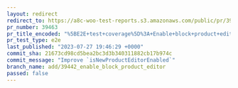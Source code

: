 ```yaml
---
layout: redirect
redirect_to: https://a8c-woo-test-reports.s3.amazonaws.com/public/pr/39463/e2e/index.html
pr_number: 39463
pr_title_encoded: "%5BE2E+test+coverage%5D%3A+Enable+block+product+editor"
pr_test_type: e2e
last_published: "2023-07-27 19:46:29 +0000"
commit_sha: 21673cd98cd5bea2bc3d3b340311882cb17b974c
commit_message: "Improve `isNewProductEditorEnabled`"
branch_name: add/39442_enable_block_product_editor
passed: false
---
```

